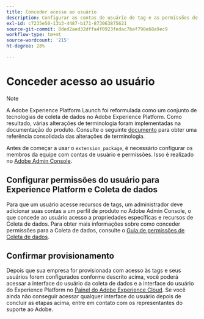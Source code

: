 ```yaml
---
title: Conceder acesso ao usuário
description: Configurar as contas de usuário de tag e as permissões de seus membros de equipe na Adobe Experience Platform.
exl-id: c7235e50-13b3-4487-b171-873063875621
source-git-commit: 8ded2aed32dffa4f0923fedac7baf798e68a9ec9
workflow-type: tm+mt
source-wordcount: '215'
ht-degree: 28%

---
```


# Conceder acesso ao usuário

>[!NOTE]
>
>A Adobe Experience Platform Launch foi reformulada como um conjunto de tecnologias de coleta de dados no Adobe Experience Platform. Como resultado, várias alterações de terminologia foram implementadas na documentação do produto. Consulte o seguinte [documento](../../term-updates.md) para obter uma referência consolidada das alterações de terminologia.

Antes de começar a usar o `extension_package`, é necessário configurar os membros da equipe com contas de usuário e permissões.  Isso é realizado no [Adobe Admin Console](https://adminconsole.adobe.com/).

## Configurar permissões do usuário para Experience Platform e Coleta de dados

Para que um usuário acesse recursos de tags, um administrador deve adicionar suas contas a um perfil de produto no Adobe Admin Console, o que concede ao usuário acesso a propriedades específicas e recursos de Coleta de dados. Para obter mais informações sobre como conceder permissões para a Coleta de dados, consulte o [Guia de permissões de Coleta de dados](../../../collection/permissions.md).

## Confirmar provisionamento

Depois que sua empresa for provisionada com acesso às tags e seus usuários forem configurados conforme descrito acima, você poderá acessar a interface do usuário da coleta de dados e a interface do usuário do Experience Platform no [Painel do Adobe Experience Cloud](https://experience.adobe.com/). Se você ainda não conseguir acessar qualquer interface do usuário depois de concluir as etapas acima, entre em contato com os representantes do suporte ao Adobe.
